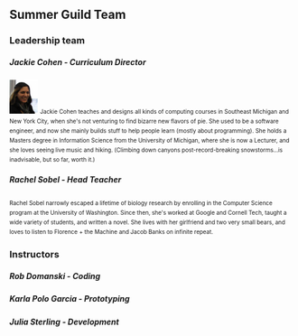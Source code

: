 ## Summer Guild Team

### Leadership team

##### Jackie Cohen - Curriculum Director
<img width='10%' height='10%' src="/imgs/mepic_crop2_headshot.png">
<font size="1">Jackie Cohen teaches and designs all kinds of computing courses in Southeast Michigan and New York City, when she's not venturing to find bizarre new flavors of pie. She used to be a software engineer, and now she mainly builds stuff to help people learn (mostly about programming). She holds a Masters degree in Information Science from the University of Michigan, where she is now a Lecturer, and she loves seeing live music and hiking. (Climbing down canyons post-record-breaking snowstorms...is inadvisable, but so far, worth it.)</font>

##### Rachel Sobel - Head Teacher
<font size="1">Rachel Sobel narrowly escaped a lifetime of biology research by enrolling in the Computer Science program at the University of Washington. Since then, she's worked at Google and Cornell Tech, taught a wide variety of students, and written a novel. She lives with her girlfriend and two very small bears, and loves to listen to Florence + the Machine and Jacob Banks on infinite repeat.</font>

### Instructors

##### Rob Domanski - Coding

##### Karla Polo Garcia - Prototyping

##### Julia Sterling - Development
